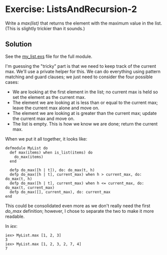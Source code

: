 # Exercise: ListsAndRecursion-2
Write a *max(list)* that returns the element with the maximum value in the list. (This is slightly trickier than it sounds.)

## Solution
See the [my_list.exs](./my_list.exs) file for the full module.

I'm guessing the "tricky" part is that we need to keep track of the current max. We'll use a private helper for this. We can do everything using pattern matching and guard clauses; we just need to consider the four possible cases:
- We are looking at the first element in the list; no current max is held so set the element as the current max.
- The element we are looking at is less than or equal to the current max; leave the current max alone and move on.
- The element we are looking at is greater than the current max; update the current max and move on.
- The list is empty. This is how we know we are done; return the current max.

When we put it all together, it looks like:
```
defmodule MyList do
  def max(items) when is_list(items) do
    do_max(items)
  end

  defp do_max([h | t]), do: do_max(t, h)
  defp do_max([h | t], current_max) when h > current_max, do: do_max(t, h)
  defp do_max([h | t], current_max) when h <= current_max, do: do_max(t, current_max)
  defp do_max([], current_max), do: current_max
end
```

This could be consolidated even more as we don't really need the first *do_max* definition; however, I chose to separate the two to make it more readable.

In *iex*:
```
iex> MyList.max [1, 2, 3]
3
iex> MyList.max [1, 2, 3, 2, 7, 4]
7
```
